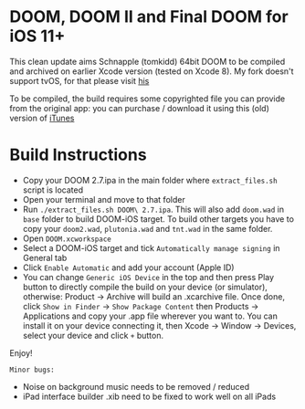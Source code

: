 #  DOOM, DOOM II and Final DOOM for iOS 11+

This clean update aims Schnapple (tomkidd) 64bit DOOM to be compiled and archived on earlier Xcode version (tested on Xcode 8). My fork doesn't support tvOS, for that please visit [his](https://github.com/tomkidd/DOOM-iOS)

To be compiled, the build requires some copyrighted file you can provide from the original app: you can purchase / download it using this (old) version of [iTunes](https://support.apple.com/en-us/HT208079)

#  Build Instructions
- Copy your DOOM 2.7.ipa in the main folder where `extract_files.sh` script is located
- Open your terminal and move to that folder
- Run `./extract_files.sh DOOM\ 2.7.ipa`. This will also add `doom.wad` in `base` folder to build DOOM-iOS target. To build other targets you have to copy your `doom2.wad`, `plutonia.wad` and `tnt.wad` in the same folder. 
- Open `DOOM.xcworkspace`
- Select a DOOM-iOS target and tick `Automatically manage signing` in General tab
- Click `Enable Automatic` and add your account (Apple ID)
- You can change `Generic iOS Device` in the top and then press Play button to directly compile the build on your device (or simulator), otherwise: Product -> Archive will build an .xcarchive file. Once done, click `Show in Finder` -> `Show Package Content` then Products -> Applications and copy your .app file wherever you want to. You can install it on your device connecting it, then Xcode -> Window -> Devices, select your device and click `+` button.

Enjoy!


`Minor bugs:`
- Noise on background music needs to be removed / reduced
- iPad interface builder .xib need to be fixed to work well on all iPads
